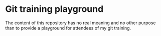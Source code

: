 # Git training playground

The content of this repository has no real meaning
and no other purpose than to provide a playground
for attendees of my git training.
